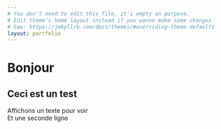 ```yaml
---
# You don't need to edit this file, it's empty on purpose.
# Edit theme's home layout instead if you wanna make some changes
# See: https://jekyllrb.com/docs/themes/#overriding-theme-defaults
layout: portfolio
---
```


# Bonjour  

## Ceci est un test

Affichons un texte pour voir  
Et une seconde ligne  
